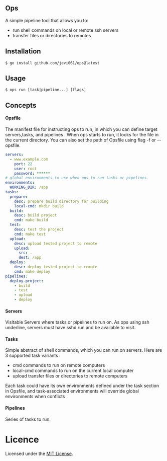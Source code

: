 ## Ops

A simple pipeline tool that allows you to:
- run shell commands on local or remote ssh servers
- transfer files or directories to remotes

## Installation

```shell
$ go install github.com/jevi061/ops@latest
```
## Usage

```shell
$ ops run [task|pipeline...] [flags]
```
## Concepts

#### Opsfile
The manifest file for instructing ops to run, in which you can define target servers,tasks, and pipelines .
When ops starts to run, it looks for the file in the current directory. You can also set the path of Opsfile using flag -f or --opsfile.
```yaml
servers:
  - www.example.com
    port: 22
    user: root
    password: ******
# global environments to use when ops to run tasks or pipelines
environments:
  WORKING_DIR: /app
tasks:
  prepare:
    desc: prepare build directory for building
    local-cmd: mkdir build
  build:
    desc: build project
    cmd: make build
  test:
    desc: test the project
    cmd: make test
  upload:
    desc: upload tested project to remote
    upload:
      src: .
      dest: /app
  deploy:
    desc: deploy tested project to remote
    cmd: make deploy
pipelines:
  deploy-project:
    - build
    - test
    - upload
    - deploy
```

#### Servers

Visitable Servers where tasks or pipelines to run on. As ops using ssh underline, servers must have sshd run and be available to visit.

#### Tasks

Simple abstract of shell commands, which you can run on servers. Here are 3 supported task variants :
- cmd commands to run on remote computers
- local-cmd commands to run on the current local computer
- upload transfer files or directories to remote computers

Each task could have its own environments defined under the task section in Opsfile, and task-associated environments will override global environments when conflicts

#### Pipelines

Series of tasks to run.

# Licence

Licensed under the [MIT License](./LICENSE).